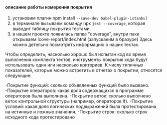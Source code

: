 #### описание работы измерения покрытия

1.  установим плагин npm install `--save-dev babel-plugin-istanbul`
2.  в терминале вызываем команду npx `jest --coverage`, которая выводит таблицу покрытия тестами.
3. в нашем проекте появилась папка "coverage", внутри паки открываем Icove-report/index.html (запускаеим в бразуре)
   Здесь можно детельно посмотреть информацию о наших тестах.

Чтобы определить, насколько хорошо был испытан код во время выполнения комплекта тестов, инструменты покрытия кода будут использовать один или несколько критериев. К числу типичных показателей, которые можно встретить в отчетах о покрытии, относятся следующие.

-Покрытие функций: сколько объявленных функций было вызвано.
-Покрытие операторов: какая доля содержащихся в программе операторов была выполнена.
-Покрытие веток: сколько выполнено веток контрольной структуры (например, операторов if).
-Покрытие условий: какая доля логических подвыражений была протестирована на истинные и ложные значения.
-Покрытие строк: сколько строк исходного кода протестировано